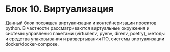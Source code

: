 # Блок 10. Виртуализация

Данный блок посвящен виртуализации и контейнеризации проектов python. В частности рассматриваются виртуальные окружения и системы управления пакетами (virtualenv, pyenv, direnv, poetry), методы и средства упаковывания и развертывания ПО, системы виртуализации docker/docker-compose.